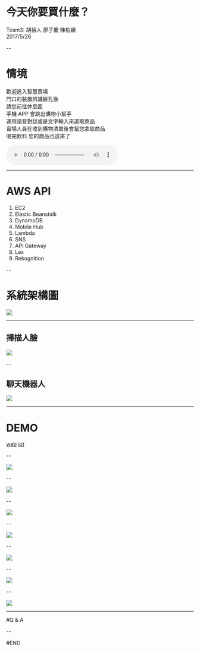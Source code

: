 # 今天你要買什麼？

Team3: 胡裕人 廖子慶 陳柏穎  
2017/5/26 <!-- .element: align="right" -->

--

# 情境

歡迎進入智慧賣場  
門口的裝置辨識臉孔後  
請您前往休息區  
手機 APP 會跳出購物小幫手  
運用語音對談或是文字輸入來選取商品  
賣場人員在收到購物清單後會幫您拿取商品  
喝完飲料 您的商品也送來了

<audio controls>
<source src="http://tts.itri.org.tw/TTSservice/download/itri/149579571413161.wav" type="audio/wav">
</audio>

---

# AWS API

1. EC2
1. Elastic Beanstalk
1. DynamoDB
1. Mobile Hub
1. Lambda
1. SNS
1. API Gateway
1. Lex
1. Rekognition

--

# 系統架構圖

![](./0.png) <!-- .element: width="70%" -->

---

## 掃描人臉

![](./2.jpg)

--

## 聊天機器人

![](./3.jpg)

---

# DEMO

[web](http://silver-web.gmmyzgucb7.us-east-1.elasticbeanstalk.com/)
[iot](http://172.20.54.238:8081/)

--

![](./5.jpg)

--

![](./6.jpg)

--

![](./7.jpg)

--

![](./8.jpg)

--

![](./9.jpg)

--

![](./a.jpg) <!-- .element: width="40%" -->

--

![](./b.jpg) <!-- .element: width="40%" -->

---

#Q & A

--

#END
